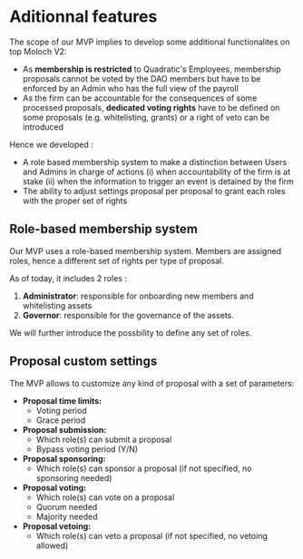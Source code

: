# Aditionnal features

The scope of our MVP implies to develop some additional functionalites on top Moloch V2:

* As **membership is restricted** to Quadratic's Employees, membership proposals cannot be voted by the DAO members but have to be enforced by an Admin who has the full view of the payroll
* As the firm can be accountable for the consequences of some processed proposals, **dedicated voting rights** have to be defined on some proposals (e.g. whitelisting, grants) or a right of veto can be introduced

Hence we developed :

* A role based membership system to make a distinction between Users and Admins in charge of actions (i) when accountability of the firm is at stake (ii) when the information to trigger an event is detained by the firm
* The ability to adjust settings proposal per proposal to grant each roles with the proper set of rights

## Role-based membership system <a href="#markdown-header-members" id="markdown-header-members"></a>

Our MVP uses a role-based membership system. Members are assigned roles, hence a different set of rights per type of proposal.

As of today, it includes 2 roles :

1. **Administrator**: responsible for onboarding new members and whitelisting assets
2. **Governor**: responsible for the governance of the assets.

We will further introduce the possbility to define any set of roles.

## Proposal custom settings

The MVP allows to customize any kind of proposal with a set of parameters:

* **Proposal time limits:**
  * Voting period
  * Grace period
* **Proposal submission:**
  * Which role(s) can submit a proposal
  * Bypass voting period (Y/N)
* **Proposal sponsoring:**
  * Which role(s) can sponsor a proposal (if not specified, no sponsoring needed)
* **Proposal voting:**&#x20;
  * Which role(s) can vote on a proposal
  * Quorum needed
  * Majority needed
* **Proposal vetoing:**
  * Which role(s) can veto a proposal (if not specified, no vetoing allowed)
